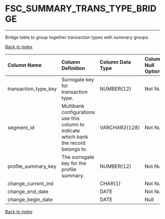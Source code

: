 # **FSC_SUMMARY_TRANS_TYPE_BRIDGE**

---

Bridge table to group together transaction types with summary groups.

[Back to index](./index.md)

| Column Name          | Column Definition                                                                      | Column Data Type   | Column Null Option   | PK   | FK   |
|:---------------------|:---------------------------------------------------------------------------------------|:-------------------|:---------------------|:-----|:-----|
| transaction_type_key | Surrogate key for transaction type.                                                    | NUMBER(12)         | Not Null             | No   | Yes  |
| segment_id           | Multibank configurations use this column to indicate which bank the record belongs to. | VARCHAR2(128)      | Not Null             | Yes  | No   |
| profile_summary_key  | The surrogate key for the profile summary.                                             | NUMBER(12)         | Not Null             | No   | Yes  |
| change_current_ind   |                                                                                        | CHAR(1)            | Not Null             | No   | No   |
| change_end_date      |                                                                                        | DATE               | Not Null             | No   | No   |
| change_begin_date    |                                                                                        | DATE               | Null                 | No   | No   |

[Back to index](./index.md)